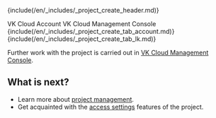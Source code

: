 {include(/en/_includes/_project_create_header.md)}

<tabs>
<tablist>
<tab>VK Cloud Account</tab>
<tab>VK Cloud Management Console</tab>
</tablist>
<tabpanel>
{include(/en/_includes/_project_create_tab_account.md)}
</tabpanel>
<tabpanel>
{include(/en/_includes/_project_create_tab_lk.md)}
</tabpanel>
</tabs>

<info>

Further work with the project is carried out in [VK Cloud Management Console](/en/tools-for-using-services/account/service-management/project-settings/manage).

</info>

## What is next?

- Learn more about [project management](/en/tools-for-using-services/account/service-management/project-settings/manage).
- Get acquainted with the [access settings](/en/tools-for-using-services/account/service-management/project-settings/access-manage) features of the project.

